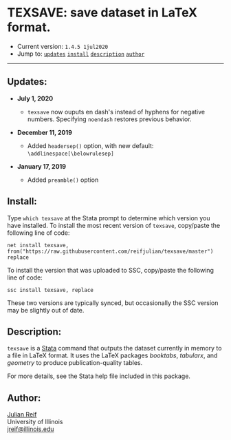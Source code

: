 # TEXSAVE: save dataset in LaTeX format.

- Current version: `1.4.5 1jul2020`
- Jump to: [`updates`](#recent-updates) [`install`](#install) [`description`](#description) [`author`](#author)

-----------

## Updates:

* **July 1, 2020**
  - `texsave` now ouputs en dash's instead of hyphens for negative numbers. Specifying `noendash` restores previous behavior.

* **December 11, 2019**
  - Added `headersep()` option, with new default: `\addlinespace[\belowrulesep]`

* **January 17, 2019**
  - Added `preamble()` option

## Install:

Type `which texsave` at the Stata prompt to determine which version you have installed. To install the most recent version of `texsave`, copy/paste the following line of code:

```
net install texsave, from("https://raw.githubusercontent.com/reifjulian/texsave/master") replace
```

To install the version that was uploaded to SSC, copy/paste the following line of code:
```
ssc install texsave, replace
```

These two versions are typically synced, but occasionally the SSC version may be slightly out of date.

## Description: 

`texsave` is a [Stata](http://www.stata.com) command that outputs the dataset currently in memory to a file in LaTeX format. It uses the LaTeX packages *booktabs*, *tabularx*, and *geometry* to produce publication-quality tables.

For more details, see the Stata help file included in this package.

## Author:

[Julian Reif](http://www.julianreif.com)
<br>University of Illinois
<br>jreif@illinois.edu
